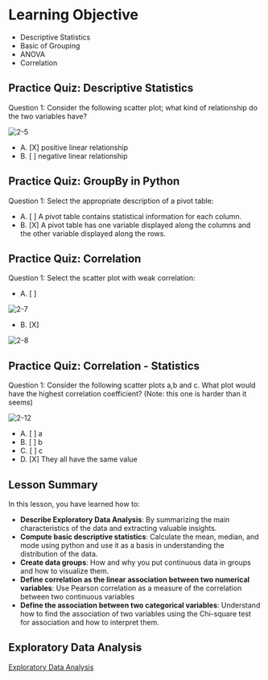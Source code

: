 # Learning Objective

* Descriptive Statistics
* Basic of Grouping
* ANOVA
* Correlation

## Practice Quiz: Descriptive Statistics

Question 1: Consider the following scatter plot; what kind of relationship do the two variables have?

![2-5](https://user-images.githubusercontent.com/17474099/118798613-203acc80-b89e-11eb-829e-67307b413daa.png)

- A. [X] positive linear relationship
- B. [ ] negative linear relationship

## Practice Quiz: GroupBy in Python

Question 1: Select the appropriate description of a pivot table:

- A. [ ] A pivot table contains statistical information for each column.
- B. [X] A pivot table has one variable displayed along the columns and the other variable displayed along the rows.

## Practice Quiz: Correlation

Question 1: Select the scatter plot with weak correlation:

- A. [ ]

![2-7](https://user-images.githubusercontent.com/17474099/118801579-778e6c00-b8a1-11eb-827c-07d138daee72.png)

- B. [X]

![2-8](https://user-images.githubusercontent.com/17474099/118801688-912fb380-b8a1-11eb-8d7a-768320e354af.png)

## Practice Quiz: Correlation - Statistics

Question 1: Consider the following scatter plots a,b and c. What plot would have the highest correlation coefficient? (Note: this one is harder than it seems)

![2-12](https://user-images.githubusercontent.com/17474099/118807980-4023bd80-b8a9-11eb-895a-37a2fb6dab8a.png)

- A. [ ] a
- B. [ ] b
- C. [ ] c
- D. [X] They all have the same value

## Lesson Summary

In this lesson, you have learned how to:

* **Describe Exploratory Data Analysis**: By summarizing the main characteristics of the data and extracting valuable insights.
* **Compute basic descriptive statistics**: Calculate the mean, median, and mode using python and use it as a basis in understanding the distribution of the data.
* **Create data groups**: How and why you put continuous data in groups and how to visualize them.
* **Define correlation as the linear association between two numerical variables**: Use Pearson correlation as a measure of the correlation between two continuous variables
* **Define the association between two categorical variables**: Understand how to find the association of two variables using the Chi-square test for association and how to interpret them.

## Exploratory Data Analysis

[Exploratory Data Analysis](https://github.com/1965Eric/IBM-DA0101EN-Analyzing-Data-with-Python/blob/main/DA0101EN-Exploratory-data-analysis.ipynb)

